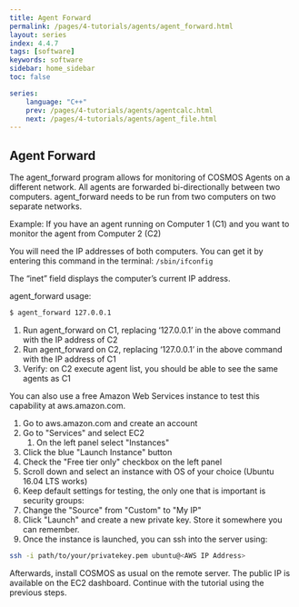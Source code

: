 ```yaml
---
title: Agent Forward
permalink: /pages/4-tutorials/agents/agent_forward.html
layout: series
index: 4.4.7
tags: [software]
keywords: software
sidebar: home_sidebar
toc: false

series:
    language: "C++"
    prev: /pages/4-tutorials/agents/agentcalc.html
    next: /pages/4-tutorials/agents/agent_file.html
---
```





## Agent Forward

The agent_forward program allows for monitoring of COSMOS Agents on a different network. All agents are forwarded bi-directionally between two computers. agent_forward needs to be run from two computers on two separate networks.

Example: If you have an agent running on Computer 1 (C1) and you want to monitor the agent from Computer 2 (C2)

You will need the IP addresses of both computers. You can get it by entering  this command in the terminal: `/sbin/ifconfig`

The “inet” field  displays the computer’s current IP address.

agent_forward usage:

```bash
$ agent_forward 127.0.0.1
```

1. Run agent_forward on C1, replacing ‘127.0.0.1’ in the above command with the IP address of C2
2. Run agent_forward on C2, replacing ‘127.0.0.1’ in the above command with the IP address of C1
3. Verify: on C2 execute agent list, you should be able to see the same agents as C1


You can also use a free Amazon Web Services instance to test this capability at aws.amazon.com.

1. Go to aws.amazon.com and create an account
2. Go to "Services" and select EC2
   1. On the left panel select "Instances"
3. Click the blue "Launch Instance" button
4. Check the "Free tier only" checkbox on the left panel
5. Scroll down and select an instance with OS of your choice (Ubuntu 16.04 LTS works)
6. Keep default settings for testing, the only one that is important is security groups:
7. Change the "Source" from "Custom" to "My IP"
8. Click "Launch" and create a new private key. Store it somewhere you can remember.
9. Once the instance is launched, you can ssh into the server using:

```bash
ssh -i path/to/your/privatekey.pem ubuntu@<AWS IP Address>
```

Afterwards, install COSMOS as usual on the remote server. The public IP is available on the EC2 dashboard. Continue with the tutorial using the previous steps.
